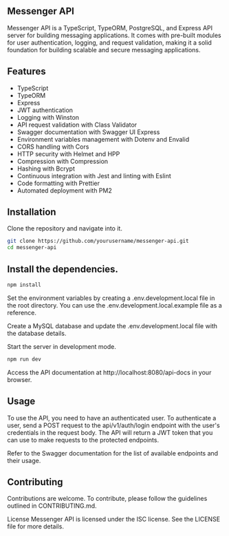 ## Messenger API
Messenger API is a TypeScript, TypeORM, PostgreSQL, and Express API server for building messaging applications. It comes with pre-built modules for user authentication, logging, and request validation, making it a solid foundation for building scalable and secure messaging applications.

## Features
* TypeScript
* TypeORM
* Express
* JWT authentication
* Logging with Winston
* API request validation with Class Validator
* Swagger documentation with Swagger UI Express
* Environment variables management with Dotenv and Envalid
* CORS handling with Cors
* HTTP security with Helmet and HPP
* Compression with Compression
* Hashing with Bcrypt
* Continuous integration with Jest and linting with Eslint
* Code formatting with Prettier
* Automated deployment with PM2

## Installation
Clone the repository and navigate into it.
```bash
git clone https://github.com/yourusername/messenger-api.git
cd messenger-api
```


## Install the dependencies.

```bash
npm install
```
Set the environment variables by creating a .env.development.local file in the root directory. You can use the .env.development.local.example file as a reference.

Create a MySQL database and update the .env.development.local file with the database details.

Start the server in development mode.

```bash
npm run dev
```

Access the API documentation at http://localhost:8080/api-docs in your browser.
## Usage
To use the API, you need to have an authenticated user. To authenticate a user, send a POST request to the api/v1/auth/login endpoint with the user's credentials in the request body. The API will return a JWT token that you can use to make requests to the protected endpoints.

Refer to the Swagger documentation for the list of available endpoints and their usage.

## Contributing
Contributions are welcome. To contribute, please follow the guidelines outlined in CONTRIBUTING.md.

License
Messenger API is licensed under the ISC license. See the LICENSE file for more details.

